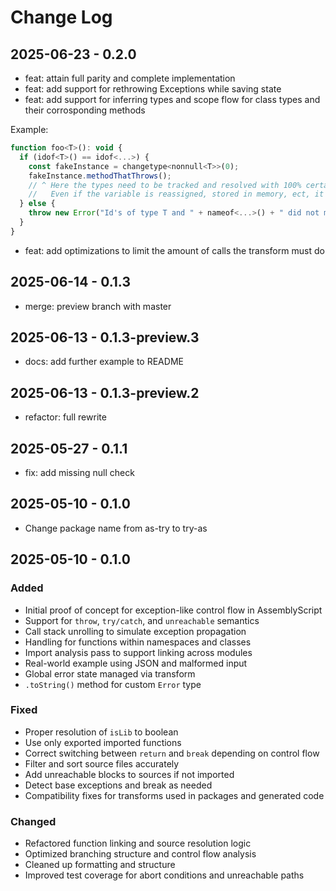 # Change Log

## 2025-06-23 - 0.2.0

- feat: attain full parity and complete implementation
- feat: add support for rethrowing Exceptions while saving state
- feat: add support for inferring types and scope flow for class types and their corrosponding methods

Example:
```js
function foo<T>(): void {
  if (idof<T>() == idof<...>) {
    const fakeInstance = changetype<nonnull<T>>(0);
    fakeInstance.methodThatThrows();
    // ^ Here the types need to be tracked and resolved with 100% certainty
    //   Even if the variable is reassigned, stored in memory, ect, it works in my testing
  } else {
    throw new Error("Id's of type T and " + nameof<...>() + " did not match!");
  }
}
```

- feat: add optimizations to limit the amount of calls the transform must do

## 2025-06-14 - 0.1.3

- merge: preview branch with master

## 2025-06-13 - 0.1.3-preview.3

- docs: add further example to README

## 2025-06-13 - 0.1.3-preview.2

- refactor: full rewrite

## 2025-05-27 - 0.1.1

- fix: add missing null check

## 2025-05-10 - 0.1.0

- Change package name from as-try to try-as

## 2025-05-10 - 0.1.0

### Added

- Initial proof of concept for exception-like control flow in AssemblyScript
- Support for `throw`, `try/catch`, and `unreachable` semantics
- Call stack unrolling to simulate exception propagation
- Handling for functions within namespaces and classes
- Import analysis pass to support linking across modules
- Real-world example using JSON and malformed input
- Global error state managed via transform
- `.toString()` method for custom `Error` type

### Fixed

- Proper resolution of `isLib` to boolean
- Use only exported imported functions
- Correct switching between `return` and `break` depending on control flow
- Filter and sort source files accurately
- Add unreachable blocks to sources if not imported
- Detect base exceptions and break as needed
- Compatibility fixes for transforms used in packages and generated code

### Changed

- Refactored function linking and source resolution logic
- Optimized branching structure and control flow analysis
- Cleaned up formatting and structure
- Improved test coverage for abort conditions and unreachable paths
